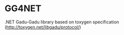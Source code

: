 GG4NET
======

.NET Gadu-Gadu library based on toxygen specification (http://toxygen.net/libgadu/protocol/)
